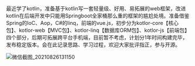 最近学了kotlin，准备基于kotlin写一套轻量级、好用、易拓展的web框架，改进kotlin在后端开发中只能用Springboot全家桶那么重的框架的尴尬处境。准备借鉴 Spring的IoC、Aop，C#的linq，前端的vue.js，初步分为kotlor-core【核心包】、kotlor-web【MVC包】、kotlor-linq【数据库ORM包】、kotlor-js【前端包】四个部分，后期可拓展跨平台手机端，目前暂不考虑，计划分1年时间构建完毕，发布稳定版本。会在此记录思路、学习过程，欢迎大家批评指正，参与开源。

![微信截图_20210826131150](https://user-images.githubusercontent.com/21185908/130904650-87722d9d-f0f1-42b1-9ebd-30e523c80681.png)
